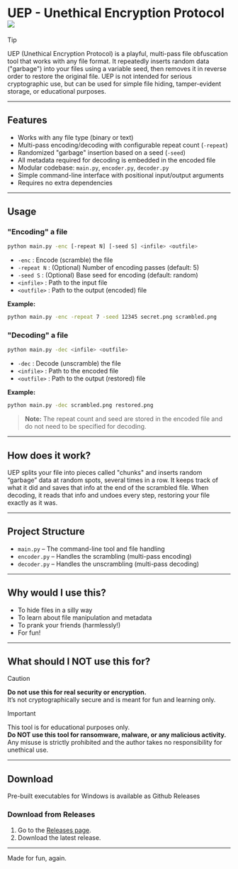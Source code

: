 # UEP - Unethical Encryption Protocol [<img src="http://www.wtfpl.net/wp-content/uploads/2012/12/wtfpl-badge-4.png">](https://www.wtfpl.net/)

> [!TIP]  
> UEP (Unethical Encryption Protocol) is a playful, multi-pass file obfuscation tool that works with any file format. It repeatedly inserts random data ("garbage") into your files using a variable seed, then removes it in reverse order to restore the original file. UEP is not intended for serious cryptographic use, but can be used for simple file hiding, tamper-evident storage, or educational purposes.

---

## Features

- Works with any file type (binary or text)
- Multi-pass encoding/decoding with configurable repeat count (`-repeat`)
- Randomized "garbage" insertion based on a seed (`-seed`)
- All metadata required for decoding is embedded in the encoded file
- Modular codebase: `main.py`, `encoder.py`, `decoder.py`
- Simple command-line interface with positional input/output arguments
- Requires no extra dependencies

---

## Usage

### "Encoding" a file

```sh
python main.py -enc [-repeat N] [-seed S] <infile> <outfile>
```

- `-enc` : Encode (scramble) the file
- `-repeat N` : (Optional) Number of encoding passes (default: 5)
- `-seed S` : (Optional) Base seed for encoding (default: random)
- `<infile>` : Path to the input file
- `<outfile>` : Path to the output (encoded) file

**Example:**
```sh
python main.py -enc -repeat 7 -seed 12345 secret.png scrambled.png
```

### "Decoding" a file

```sh
python main.py -dec <infile> <outfile>
```

- `-dec` : Decode (unscramble) the file
- `<infile>` : Path to the encoded file
- `<outfile>` : Path to the output (restored) file

**Example:**
```sh
python main.py -dec scrambled.png restored.png
```

> **Note:** The repeat count and seed are stored in the encoded file and do not need to be specified for decoding.

---

## How does it work?

UEP splits your file into pieces called "chunks" and inserts random “garbage” data at random spots, several times in a row. It keeps track of what it did and saves that info at the end of the scrambled file. When decoding, it reads that info and undoes every step, restoring your file exactly as it was.

---

## Project Structure

- `main.py` – The command-line tool and file handling
- `encoder.py` – Handles the scrambling (multi-pass encoding)
- `decoder.py` – Handles the unscrambling (multi-pass decoding)

---

## Why would I use this?

- To hide files in a silly way
- To learn about file manipulation and metadata
- To prank your friends (harmlessly!)
- For fun!

---

## What should I NOT use this for?
> [!CAUTION]
> **Do not use this for real security or encryption.**  
> It’s not cryptographically secure and is meant for fun and learning only.

> [!IMPORTANT]  
> This tool is for educational purposes only.  
> **Do NOT use this tool for ransomware, malware, or any malicious activity.**  
> Any misuse is strictly prohibited and the author takes no responsibility for unethical use.

---

## Download

Pre-built executables for Windows is available as Github Releases

### Download from Releases

1. Go to the [Releases page](https://github.com/GattoDev-debug/uep/releases).
2. Download the latest release.

---

Made for fun, again.
